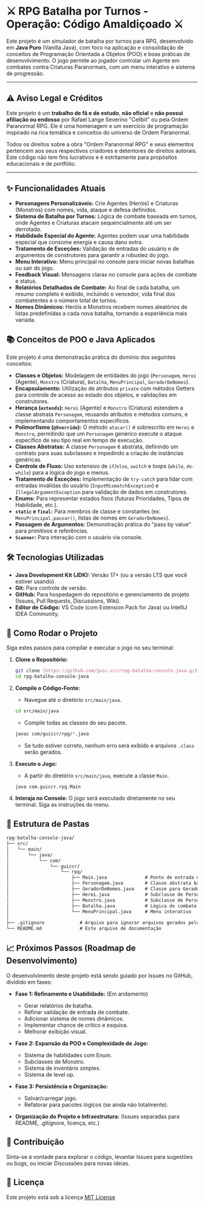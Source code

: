 # ⚔️ RPG Batalha por Turnos - Operação: Código Amaldiçoado ⚔️

Este projeto é um simulador de batalha por turnos para RPG, desenvolvido em **Java Puro** (Vanilla Java), com foco na aplicação e consolidação de conceitos de Programação Orientada a Objetos (POO) e boas práticas de desenvolvimento. O jogo permite ao jogador controlar um Agente em combates contra Criaturas Paranormais, com um menu interativo e sistema de progressão.

---

## ⚠️ Aviso Legal e Créditos

Este projeto é um **trabalho de fã e de estudo**, **não oficial** e **não possui afiliação ou endosso** por Rafael Lange Severino "Cellbit" ou pela Ordem Paranormal RPG. Ele é uma homenagem e um exercício de programação inspirado na rica temática e conceitos do universo de Ordem Paranormal.

Todos os direitos sobre a obra "Ordem Paranormal RPG" e seus elementos pertencem aos seus respectivos criadores e detentores de direitos autorais. Este código não tem fins lucrativos e é estritamente para propósitos educacionais e de portfólio.

---

## ✨ Funcionalidades Atuais

* **Personagens Personalizáveis:** Crie Agentes (Heróis) e Criaturas (Monstros) com nomes, vida, ataque e defesa definidos.
* **Sistema de Batalha por Turnos:** Lógica de combate baseada em turnos, onde Agentes e Criaturas atacam sequencialmente até um ser derrotado.
* **Habilidade Especial do Agente:** Agentes podem usar uma habilidade especial que consome energia e causa dano extra.
* **Tratamento de Exceções:** Validação de entradas do usuário e de argumentos de construtores para garantir a robustez do jogo.
* **Menu Interativo:** Menu principal no console para iniciar novas batalhas ou sair do jogo.
* **Feedback Visual:** Mensagens claras no console para ações de combate e status.
* **Relatórios Detalhados de Combate:** Ao final de cada batalha, um resumo completo é exibido, incluindo o vencedor, vida final dos combatentes e o número total de turnos.
* **Nomes Dinâmicos:** Heróis e Monstros recebem nomes aleatórios de listas predefinidas a cada nova batalha, tornando a experiência mais variada.

## 📚 Conceitos de POO e Java Aplicados

Este projeto é uma demonstração prática do domínio dos seguintes conceitos:

* **Classes e Objetos:** Modelagem de entidades do jogo (`Personagem`, `Heroi` (Agente), `Monstro` (Criatura), `Batalha`, `MenuPrincipal`, `GeradorDeNomes`).
* **Encapsulamento:** Utilização de atributos `private` com métodos Getters para controle de acesso ao estado dos objetos, e validações em construtores.
* **Herança (`extends`):** `Heroi` (Agente) e `Monstro` (Criatura) estendem a classe abstrata `Personagem`, reusando atributos e métodos comuns, e implementando comportamentos específicos.
* **Polimorfismo (`@Override`):** O método `atacar()` é sobrescrito em `Heroi` e `Monstro`, permitindo que um `Personagem` genérico execute o ataque específico de seu tipo real em tempo de execução.
* **Classes Abstratas:** A classe `Personagem` é abstrata, definindo um contrato para suas subclasses e impedindo a criação de instâncias genéricas.
* **Controle de Fluxo:** Uso extensivo de `if`/`else`, `switch` e loops (`while`, `do-while`) para a lógica do jogo e menus.
* **Tratamento de Exceções:** Implementação de `try-catch` para lidar com entradas inválidas do usuário (`InputMismatchException`) e `IllegalArgumentException` para validação de dados em construtores.
* **Enums:** Para representar estados fixos (futuras Prioridades, Tipos de Habilidade, etc.).
* **`static` e `final`:** Para membros de classe e constantes (ex: `MenuPrincipal.pausar()`, listas de nomes em `GeradorDeNomes`).
* **Passagem de Argumentos:** Demonstração prática do "pass by value" para primitivos e referências.
* **`Scanner`:** Para interação com o usuário via console.

## 🛠️ Tecnologias Utilizadas

* **Java Development Kit (JDK):** Versão 17+ (ou a versão LTS que você estiver usando).
* **Git:** Para controle de versão.
* **GitHub:** Para hospedagem do repositório e gerenciamento de projeto (Issues, Pull Requests, Discussions, Wiki).
* **Editor de Código:** VS Code (com Extension Pack for Java) ou IntelliJ IDEA Community.

## 🚀 Como Rodar o Projeto

Siga estes passos para compilar e executar o jogo no seu terminal:

1.  **Clone o Repositório:**
    ```bash
    git clone [https://github.com/guic-ccr/rpg-batalha-console-java.git](https://github.com/guic-ccr/rpg-batalha-console-java.git) # Substitua 'guic-ccr' pelo seu usuário do GitHub
    cd rpg-batalha-console-java
    ```

2.  **Compile o Código-Fonte:**
    * Navegue até o diretório `src/main/java`.
    ```bash
    cd src/main/java
    ```
    * Compile todas as classes do seu pacote.
    ```bash
    javac com/guiccr/rpg/*.java
    ```
    * Se tudo estiver correto, nenhum erro será exibido e arquivos `.class` serão gerados.

3.  **Execute o Jogo:**
    * A partir do diretório `src/main/java`, execute a classe `Main`.
    ```bash
    java com.guiccr.rpg.Main
    ```

4.  **Interaja no Console:** O jogo será executado diretamente no seu terminal. Siga as instruções do menu.

## 📂 Estrutura de Pastas

```markdown
rpg-batalha-console-java/
├── src/
│   └── main/
│       └── java/
│           └── com/
│               └── guiccr/
│                   └── rpg/
│                       ├── Main.java              # Ponto de entrada do jogo
│                       ├── Personagem.java        # Classe abstrata base
│                       ├── GeradorDeNomes.java    # Classe para Geradora de Nomes (Agentes & Criaturas)
│                       ├── Heroi.java             # Subclasse de Personagem (Agente)
│                       ├── Monstro.java           # Subclasse de Personagem (Criatura)
│                       ├── Batalha.java           # Lógica do combate
│                       └── MenuPrincipal.java     # Menu interativo
│
├── .gitignore             # Arquivo para ignorar arquivos gerados pelo Git
└── README.md              # Este arquivo de documentação
```

## 📈 Próximos Passos (Roadmap de Desenvolvimento)

O desenvolvimento deste projeto está sendo guiado por Issues no GitHub, dividido em fases:

* **Fase 1: Refinamento e Usabilidade:** (Em andamento)
    * Gerar relatórios de batalha.
    * Refinar validação de entrada de combate.
    * Adicionar sistema de nomes dinâmicos.
    * Implementar chance de crítico e esquiva.
    * Melhorar exibição visual.
* **Fase 2: Expansão da POO e Complexidade de Jogo:**
    * Sistema de habilidades com Enum.
    * Subclasses de Monstro.
    * Sistema de inventário simples.
    * Sistema de level up.
* **Fase 3: Persistência e Organização:**
    * Salvar/carregar jogo.
    * Refatorar para pacotes lógicos (se ainda não totalmente).
      
* **Organização do Projeto e Infraestrutura:** (Issues separadas para README, .gitignore, licença, etc.)

## 🤝 Contribuição

Sinta-se à vontade para explorar o código, levantar Issues para sugestões ou bugs, ou iniciar Discussões para novas ideias.

## 📄 Licença

Este projeto está sob a licença [MIT License](https://opensource.org/licenses/MIT)

